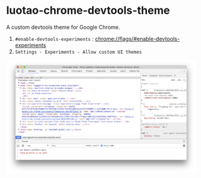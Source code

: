 # luotao-chrome-devtools-theme

A custom devtools theme for Google Chrome.

1. `#enable-devtools-experiments` : [chrome://flags/#enable-devtools-experiments](chrome://flags/#enable-devtools-experiments)
2. `Settings - Experiments - Allow custom UI themes`

![](/image/preview.png)
